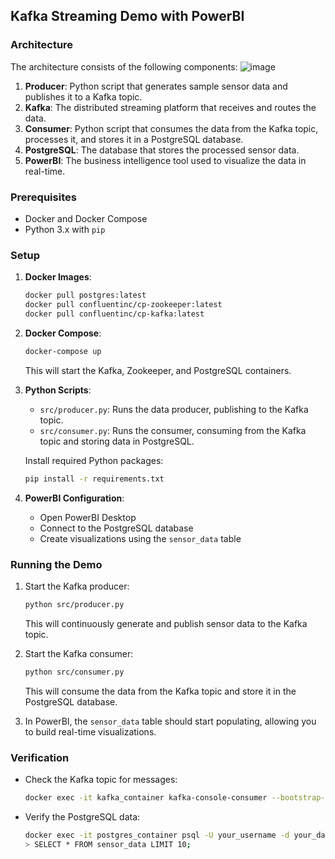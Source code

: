 ## Kafka Streaming Demo with PowerBI


### Architecture

The architecture consists of the following components:
![image](https://github.com/user-attachments/assets/36686cb2-e06b-46a1-b1c1-ff36214f952c)


1. **Producer**: Python script that generates sample sensor data and publishes it to a Kafka topic.
2. **Kafka**: The distributed streaming platform that receives and routes the data.
3. **Consumer**: Python script that consumes the data from the Kafka topic, processes it, and stores it in a PostgreSQL database.
4. **PostgreSQL**: The database that stores the processed sensor data.
5. **PowerBI**: The business intelligence tool used to visualize the data in real-time.

### Prerequisites

- Docker and Docker Compose
- Python 3.x with `pip`

### Setup

1. **Docker Images**:
   ```bash
   docker pull postgres:latest
   docker pull confluentinc/cp-zookeeper:latest
   docker pull confluentinc/cp-kafka:latest
   ```

2. **Docker Compose**:
   ```bash
   docker-compose up
   ```
   This will start the Kafka, Zookeeper, and PostgreSQL containers.

3. **Python Scripts**:
   - `src/producer.py`: Runs the data producer, publishing to the Kafka topic.
   - `src/consumer.py`: Runs the consumer, consuming from the Kafka topic and storing data in PostgreSQL.
   
   Install required Python packages:
   ```bash
   pip install -r requirements.txt
   ```

4. **PowerBI Configuration**:
   - Open PowerBI Desktop
   - Connect to the PostgreSQL database
   - Create visualizations using the `sensor_data` table

### Running the Demo

1. Start the Kafka producer:
   ```bash
   python src/producer.py
   ```
   This will continuously generate and publish sensor data to the Kafka topic.

2. Start the Kafka consumer:
   ```bash
   python src/consumer.py
   ```
   This will consume the data from the Kafka topic and store it in the PostgreSQL database.

3. In PowerBI, the `sensor_data` table should start populating, allowing you to build real-time visualizations.

### Verification

- Check the Kafka topic for messages:
  ```bash
  docker exec -it kafka_container kafka-console-consumer --bootstrap-server localhost:9092 --topic sensor_data
  ```
- Verify the PostgreSQL data:
  ```bash
  docker exec -it postgres_container psql -U your_username -d your_database
  > SELECT * FROM sensor_data LIMIT 10;
  ```
